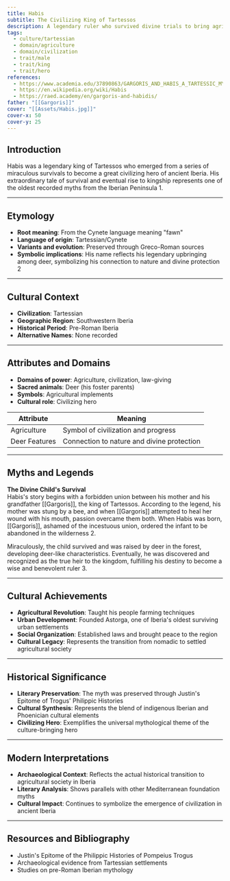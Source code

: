 ```yaml
---
title: Habis
subtitle: The Civilizing King of Tartessos
description: A legendary ruler who survived divine trials to bring agriculture and civilization to ancient Iberia
tags:
  - culture/tartessian
  - domain/agriculture
  - domain/civilization
  - trait/male
  - trait/king
  - trait/hero
references:
  - https://www.academia.edu/37890863/GARGORIS_AND_HABIS_A_TARTESSIC_MYTH_OF_ANCIENT_IBERIA_AND_THE_TRACES_OF_PHOENICIAN_EUHEMERISM
  - https://en.wikipedia.org/wiki/Habis
  - https://raed.academy/en/gargoris-and-habidis/
father: "[[Gargoris]]"
cover: "[[Assets/Habis.jpg]]"
cover-x: 50
cover-y: 25
---
```

##  Introduction
Habis was a legendary king of Tartessos who emerged from a series of miraculous survivals to become a great civilizing hero of ancient Iberia. His extraordinary tale of survival and eventual rise to kingship represents one of the oldest recorded myths from the Iberian Peninsula <mcreference link="https://www.academia.edu/37890863/GARGORIS_AND_HABIS_A_TARTESSIC_MYTH_OF_ANCIENT_IBERIA_AND_THE_TRACES_OF_PHOENICIAN_EUHEMERISM" index="1">1</mcreference>.

---

## Etymology

- **Root meaning**: From the Cynete language meaning "fawn"
- **Language of origin**: Tartessian/Cynete
- **Variants and evolution**: Preserved through Greco-Roman sources
- **Symbolic implications**: His name reflects his legendary upbringing among deer, symbolizing his connection to nature and divine protection <mcreference link="https://en.wikipedia.org/wiki/Habis" index="2">2</mcreference>

---

##  Cultural Context

- **Civilization**: Tartessian
- **Geographic Region**: Southwestern Iberia
- **Historical Period**: Pre-Roman Iberia
- **Alternative Names**: None recorded

---

## Attributes and Domains

- **Domains of power**: Agriculture, civilization, law-giving
- **Sacred animals**: Deer (his foster parents)
- **Symbols**: Agricultural implements
- **Cultural role**: Civilizing hero

| Attribute | Meaning |
|-----------|----------|
| Agriculture | Symbol of civilization and progress |
| Deer Features | Connection to nature and divine protection |

---

## Myths and Legends

**The Divine Child's Survival**  
Habis's story begins with a forbidden union between his mother and his grandfather [[Gargoris]], the king of Tartessos. According to the legend, his mother was stung by a bee, and when [[Gargoris]] attempted to heal her wound with his mouth, passion overcame them both. When Habis was born, [[Gargoris]], ashamed of the incestuous union, ordered the infant to be abandoned in the wilderness <mcreference link="https://en.wikipedia.org/wiki/Habis" index="2">2</mcreference>.

Miraculously, the child survived and was raised by deer in the forest, developing deer-like characteristics. Eventually, he was discovered and recognized as the true heir to the kingdom, fulfilling his destiny to become a wise and benevolent ruler <mcreference link="https://raed.academy/en/gargoris-and-habidis/" index="3">3</mcreference>.

---

## Cultural Achievements

- **Agricultural Revolution**: Taught his people farming techniques
- **Urban Development**: Founded Astorga, one of Iberia's oldest surviving urban settlements
- **Social Organization**: Established laws and brought peace to the region
- **Cultural Legacy**: Represents the transition from nomadic to settled agricultural society

---

## Historical Significance

- **Literary Preservation**: The myth was preserved through Justin's Epitome of Trogus' Philippic Histories
- **Cultural Synthesis**: Represents the blend of indigenous Iberian and Phoenician cultural elements
- **Civilizing Hero**: Exemplifies the universal mythological theme of the culture-bringing hero

---

## Modern Interpretations

- **Archaeological Context**: Reflects the actual historical transition to agricultural society in Iberia
- **Literary Analysis**: Shows parallels with other Mediterranean foundation myths
- **Cultural Impact**: Continues to symbolize the emergence of civilization in ancient Iberia

---

## Resources and Bibliography

- Justin's Epitome of the Philippic Histories of Pompeius Trogus
- Archaeological evidence from Tartessian settlements
- Studies on pre-Roman Iberian mythology